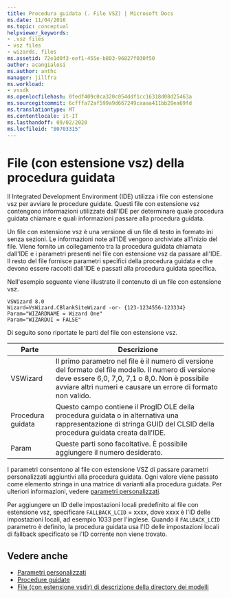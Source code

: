 ```yaml
---
title: Procedura guidata (. File VSZ) | Microsoft Docs
ms.date: 11/04/2016
ms.topic: conceptual
helpviewer_keywords:
- .vsz files
- vsz files
- wizards, files
ms.assetid: 72e1d0f3-eef1-455e-b803-96827f030f50
author: acangialosi
ms.author: anthc
manager: jillfra
ms.workload:
- vssdk
ms.openlocfilehash: 0fedf409c0ca320c054ddf1cc16318d08d25463a
ms.sourcegitcommit: 6cfffa72af599a9d667249caaaa411bb28ea69fd
ms.translationtype: MT
ms.contentlocale: it-IT
ms.lasthandoff: 09/02/2020
ms.locfileid: "80703315"
---
```

# <a name="wizard-vsz-file"></a>File (con estensione vsz) della procedura guidata

Il Integrated Development Environment (IDE) utilizza i file con estensione vsz per avviare le procedure guidate. Questi file con estensione vsz contengono informazioni utilizzate dall'IDE per determinare quale procedura guidata chiamare e quali informazioni passare alla procedura guidata.

Un file con estensione vsz è una versione di un file di testo in formato ini senza sezioni. Le informazioni note all'IDE vengono archiviate all'inizio del file. Viene fornito un collegamento tra la procedura guidata chiamata dall'IDE e i parametri presenti nel file con estensione vsz da passare all'IDE. Il resto del file fornisce parametri specifici della procedura guidata e che devono essere raccolti dall'IDE e passati alla procedura guidata specifica.

Nell'esempio seguente viene illustrato il contenuto di un file con estensione vsz.

```
VSWizard 8.0
Wizard=VsWizard.CBlankSiteWizard -or- {123-1234556-123334}
Param="WIZARDNAME = Wizard One"
Param="WIZARDUI = FALSE"
```

Di seguito sono riportate le parti del file con estensione vsz.

|Parte|Descrizione|
|----------|-----------------|
|VSWizard|Il primo parametro nel file è il numero di versione del formato del file modello. Il numero di versione deve essere 6,0, 7,0, 7,1 o 8,0. Non è possibile avviare altri numeri e causare un errore di formato non valido.|
|Procedura guidata|Questo campo contiene il ProgID OLE della procedura guidata o in alternativa una rappresentazione di stringa GUID del CLSID della procedura guidata creata dall'IDE.|
|Param|Queste parti sono facoltative. È possibile aggiungere il numero desiderato.|

I parametri consentono al file con estensione VSZ di passare parametri personalizzati aggiuntivi alla procedura guidata. Ogni valore viene passato come elemento stringa in una matrice di varianti alla procedura guidata. Per ulteriori informazioni, vedere [parametri personalizzati](../../extensibility/internals/custom-parameters.md).

Per aggiungere un ID delle impostazioni locali predefinito al file con estensione vsz, specificare `FALLBACK_LCID` = xxxx, dove xxxx è l'ID delle impostazioni locali, ad esempio 1033 per l'inglese. Quando il `FALLBACK_LCID` parametro è definito, la procedura guidata usa l'ID delle impostazioni locali di fallback specificato se l'ID corrente non viene trovato.

## <a name="see-also"></a>Vedere anche

- [Parametri personalizzati](../../extensibility/internals/custom-parameters.md)
- [Procedure guidate](../../extensibility/internals/wizards.md)
- [File (con estensione vsdir) di descrizione della directory dei modelli](../../extensibility/internals/template-directory-description-dot-vsdir-files.md)
